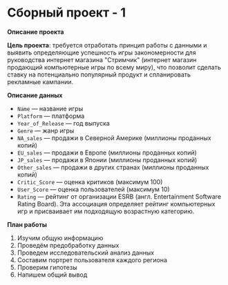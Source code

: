 # Сборный проект - 1
**Описание проекта**

**Цель проекта**: требуется отработать принцип работы с данными и выявить определяющие успешность игры закономерности для руководства интернет магазина "Стримчик" (интернет магазин продающий компьютерные игры по всему миру), что позволит сделать ставку на потенциально популярный продукт и спланировать рекламные кампании.

**Описание данных**
- `Name` — название игры
- `Platform` — платформа
- `Year_of_Release` — год выпуска
- `Genre` — жанр игры
- `NA_sales` — продажи в Северной Америке (миллионы проданных копий)
- `EU_sales` — продажи в Европе (миллионы проданных копий)
- `JP_sales` — продажи в Японии (миллионы проданных копий)
- `Other_sales` — продажи в других странах (миллионы проданных копий)
- `Critic_Score` — оценка критиков (максимум 100)
- `User_Score` — оценка пользователей (максимум 10)
- `Rating` — рейтинг от организации ESRB (англ. Entertainment Software Rating Board). Эта ассоциация определяет рейтинг компьютерных игр и присваивает им подходящую возрастную категорию.

**План работы**

1. Изучим общую информацию
2. Проведём предобработку данных
3. Проведем исследовательский анализ данных
4. Составим портрет пользователя каждого региона
5. Проверим гипотезы
6. Напишем общий вывод

